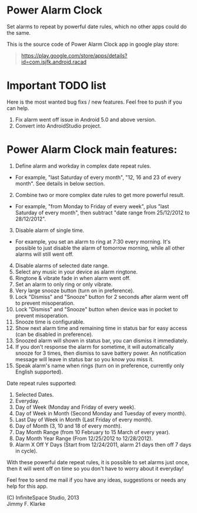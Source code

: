 # Power Alarm Clock
Set alarms to repeat by powerful date rules, which no other apps could do the same.

This is the source code of Power Alarm Clock app in google play store:
> https://play.google.com/store/apps/details?id=com.isjfk.android.racad

# Important TODO list
Here is the most wanted bug fixs / new features. Feel free to push if you can help.

1. Fix alarm went off issue in Android 5.0 and above version.
2. Convert into AndroidStudio project.

# Power Alarm Clock main features:

1. Define alarm and workday in complex date repeat rules.
  * For example, "last Saturday of every month", "12, 16 and 23 of every month". See details in below section.
2. Combine two or more complex date rules to get more powerful result.
  * For example, "from Monday to Friday of every week", plus "last Saturday of every month", then subtract "date range from 25/12/2012 to 28/12/2012".
3. Disable alarm of single time.
  * For example, you set an alarm to ring at 7:30 every morning. It's possible to just disable the alarm of tomorrow morning, while all other alarms will still went off.
4. Disable alarms of selected date range.
5. Select any music in your device as alarm ringtone.
6. Ringtone & vibrate fade in when alarm went off.
7. Set an alarm to only ring or only vibrate.
8. Very large snooze button (turn on in preference).
9. Lock "Dismiss" and "Snooze" button for 2 seconds after alarm went off to prevent misoperation.
10. Lock "Dismiss" and "Snooze" button when device was in pocket to prevent misoperation.
11. Snooze time is configurable.
12. Show next alarm time and remaining time in status bar for easy access (can be disabled in preference).
13. Snoozed alarm will shown in status bar, you can dismiss it immediately.
14. If you don't response the alarm for sometime, it will automatically snooze for 3 times, then dismiss to save battery power. An notification message will leave in status bar so you know you miss it.
15. Speak alarm's name when rings (turn on in preference, currently only English supported).

Date repeat rules supported:

1. Selected Dates.
2. Everyday.
3. Day of Week (Monday and Friday of every week).
4. Day of Week in Month (Second Monday and Tuesday of every month).
5. Last Day of Week in Month (Last Friday of every month).
6. Day of Month (3, 10 and 18 of every month).
7. Day Month Range (from 10 February to 15 March of every year).
8. Day Month Year Range (From 12/25/2012 to 12/28/2012).
9. Alarm X Off Y Days (Start from 12/24/2011, alarm 21 days then off 7 days in cycle).

With these powerful date repeat rules, it is possible to set alarms just once, then it will went off on time so you don't have to worry about it everyday!

Feel free to send me mail if you have any ideas, suggestions or needs any help for this app.

(C) InfiniteSpace Studio, 2013  
Jimmy F. Klarke
